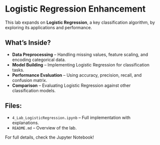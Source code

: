 # Logistic Regression Enhancement

This lab expands on **Logistic Regression**, a key classification algorithm, by exploring its applications and performance.

## What’s Inside?
- **Data Preprocessing** – Handling missing values, feature scaling, and encoding categorical data.
- **Model Building** – Implementing Logistic Regression for classification tasks.
- **Performance Evaluation** – Using accuracy, precision, recall, and confusion matrix.
- **Comparison** – Evaluating Logistic Regression against other classification models.

## Files:
- `4_Lab_LogisticRegression.ipynb` – Full implementation with explanations.
- `README.md` – Overview of the lab.

For full details, check the Jupyter Notebook!
